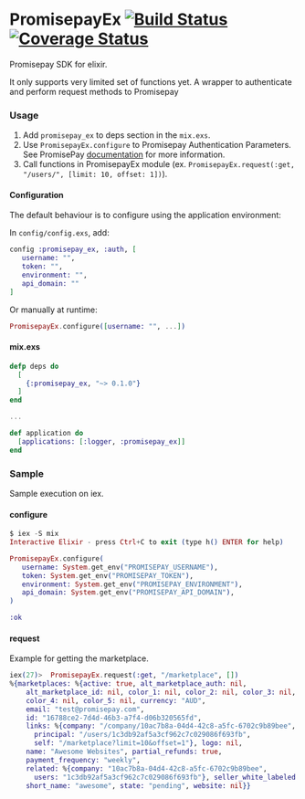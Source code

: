 # PromisepayEx [![Build Status](https://circleci.com/gh/psyfear/promisepay_ex.svg?style=shield&circle-token=:circle-token "Build Status")](https://circleci.com/gh/psyfear/promisepay_ex) [![Coverage Status](https://coveralls.io/repos/github/psyfear/promisepay_ex/badge.svg?branch=master)](https://coveralls.io/github/psyfear/promisepay_ex?branch=master)

Promisepay SDK for elixir.

It only supports very limited set of functions yet. A wrapper to authenticate and perform request methods to Promisepay

### Usage
1. Add `promisepay_ex` to deps section in the `mix.exs`.
2. Use `PromisepayEx.configure` to Promisepay Authentication Parameters. See PromisePay <a href="https://reference.promisepay.com/" target="_blank">documentation</a> for more information.
3. Call functions in PromisepayEx module (ex. `PromisepayEx.request(:get, "/users/", [limit: 10, offset: 1])`).

#### Configuration

The default behaviour is to configure using the application environment:

In `config/config.exs`, add:

```elixir
config :promisepay_ex, :auth, [
   username: "",
   token: "",
   environment: "",
   api_domain: ""
]
```

Or manually at runtime:

```elixir
PromisepayEx.configure([username: "", ...])
```

#### mix.exs
```elixir
defp deps do
  [
    {:promisepay_ex, "~> 0.1.0"}
  ]
end

...

def application do
  [applications: [:logger, :promisepay_ex]]
end
```

### Sample
Sample execution on iex.

#### configure
```Elixir
$ iex -S mix
Interactive Elixir - press Ctrl+C to exit (type h() ENTER for help)
```
```Elixir
PromisepayEx.configure(
   username: System.get_env("PROMISEPAY_USERNAME"),
   token: System.get_env("PROMISEPAY_TOKEN"),
   environment: System.get_env("PROMISEPAY_ENVIRONMENT"),
   api_domain: System.get_env("PROMISEPAY_API_DOMAIN"),
)

:ok
```

#### request
Example for getting the marketplace.
```Elixir
iex(27)>  PromisepayEx.request(:get, "/marketplace", [])
%{marketplaces: %{active: true, alt_marketplace_auth: nil,
    alt_marketplace_id: nil, color_1: nil, color_2: nil, color_3: nil,
    color_4: nil, color_5: nil, currency: "AUD",
    email: "test@promisepay.com",
    id: "16788ce2-7d4d-46b3-a7f4-d06b320565fd",
    links: %{company: "/company/10ac7b8a-04d4-42c8-a5fc-6702c9b89bee",
      principal: "/users/1c3db92af5a3cf962c7c029086f693fb",
      self: "/marketplace?limit=10&offset=1"}, logo: nil,
    name: "Awesome Websites", partial_refunds: true,
    payment_frequency: "weekly",
    related: %{company: "10ac7b8a-04d4-42c8-a5fc-6702c9b89bee",
      users: "1c3db92af5a3cf962c7c029086f693fb"}, seller_white_labeled: false,
    short_name: "awesome", state: "pending", website: nil}}
```
